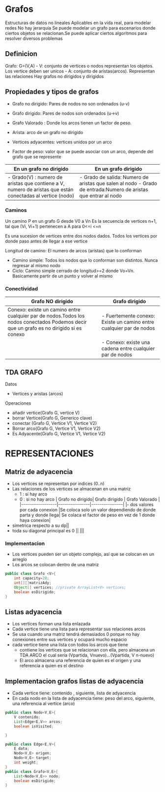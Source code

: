 # Grafos

Estructuras de datos no lineales
Aplicables en la vida real, para modelar redes
No hay jerarquía
Se puede modelar un grafo para escenarios donde ciertos objetos se relacionan.Se puede aplicar ciertos algoritmos para resolver diversos problemas

## Definicion
Grafo: G=(V,A)
    - V: conjunto de vertices o nodos
    representan los objetos. Los vertice deben ser unicos
    - A: conjunto de aristas(arcos). Representan las relaciones
Hay grafos no dirigidos y dirigidos

## Propiedades y tipos de grafos


- Grafo no dirigido: Pares de nodos no son ordenados (u-v)
- Grafo    dirigido: Pares de nodos  son ordenados (u->v)
- Grafo Valorado   : Donde los arcos tienen un factor de peso.

- Arista: arco de un grafo no dirigido
- Vertices adyacentes: vertices unidos por un arco
- Factor de peso: valor que se puede asociar con un arco, depende del grafo que se represente



| En un grafo no dirigido | En un grafo dirigido |
|-------------|-----------------|
|- Grado(V) : numero de aristas que contiene a V, numero de aristas que están conectadas al vertice (nodo)|- Grado de salida: Numero de aristas que salen al nodo - Grado de entrada:Numero de aristas que entrar al nodo|

### Caminos

Un camino P en un grafo G desde V0 a Vn
Es la secuencia de vertices n+1, tal que (Vi, Vi+1) pertenecen a A para 0<=i <=n

Es una sucesion de vertices entre dos nodos dados. Todos los vertices por donde paso antes de llegar a ese vertice

Longitud de camino: El numero de arcos (aristas) que lo conforman

- Camino simple: Todos los nodos que lo conforman son distintos. Nunca regresar al mismo nodo
- Ciclo: Camino simple cerrado de longitud>=2 donde Vo=Vn. Basicamente partir de un punto y volver al mismo

### Conectividad

|Grafo NO dirigido| Grafo dirigido|
|-----------------|---------------|
|Conexo: existe un camino entre cualquier par de nodos.Todos los nodos conectados Podemos decir que un grafo es no dirigido si es conexo| - Fuertemente conexo: Existe un camino entre cualquier par de nodos|
||- Conexo: existe una cadena entre cualquier par de nodos |

## TDA GRAFO
Datos
- Vertices y aristas (arcos)
  
Operaciones
- añadir vertice(Grafo G, vertice V)
- borrar Vertice(Grafo G, Generico clave)
- conectar (Grafo G, Vertice V1, Vertice V2)
- Borrar arco(Grafo G, Vertice V1, Vertice V2)
- Es Adyacente(Grafo G, Vertice V1, Vertice V2)


# REPRESENTACIONES

## Matriz de adyacencia
- Los vertices se representan por indices (0..n)
- Las relaciones de los vertices se almacenan en una matriz
    - 1 : sí hay arco
    - 0 : si no hay arco
| Grafo no dirigido| Grafo dirigido | Grafo Valorado |
|------------------|----------------|----------------|
|- dos valores por cada conexion |Se coloca solo un valor dependiendo de donde parta y donde llega| Se colaca el factor de peso en vez de 1 donde haya conexion|
- simetrica respecto a su dp||
 - toda su diagonal principal es 0 ||
|||

### Implementacion
- Los vertices pueden ser un objeto complejo, así que se colocan en un arreglo
- Los arcos se colocan dentro de una matriz
  
~~~java
public class Grafo <V>{
    int capacity=20;
    int[][]matrizAdy;
    Object[] vertices; //private ArrayList<V> vertices;
    boolean esDirigido;
}
~~~
## Listas adyacencia

- Los vertices forman una lista enlazada 
- Cada vertice tiene una lista para representar sus relaciones arcos
- Se usa cuando una matriz tendrá demasiados 0 porque no hay conexiones entre sus vertices y ocupará mucho espacio 
- cada vertice tiene una lista con todos los arcos que tiene
  - contiene los vertices que se relacionan con ella, pero almacena un TDA ARCO el cual sería (Vpartida, Vnuevo)...(Vpartida, V n-nuevo)
  - El arco almacena una referencia de quien es el origen y una referencia a quien es el destino

##  Implementacion grafos listas de adyacencia

- Cada vertice tiene: contenido , siguiente, lista de adyacencia
- En cada nodo en la lista de adyacencia tiene: peso del arco, siguiente, una referencia al vertice (arco)

~~~java
public class Nodo<V,E>{
    V contenido;
    List<Edge<E,V>> arcos;
    boolean isVisited;

}

public class Edge<E,V>{
    E data;
    Nodo<V,E> origen;
    Nodo<V,E> target;
    int weight;
}
public class Grafo<V,E>{
    List<Nodo<V,E>> nodo;
    boolean esDirigido;
}
~~~